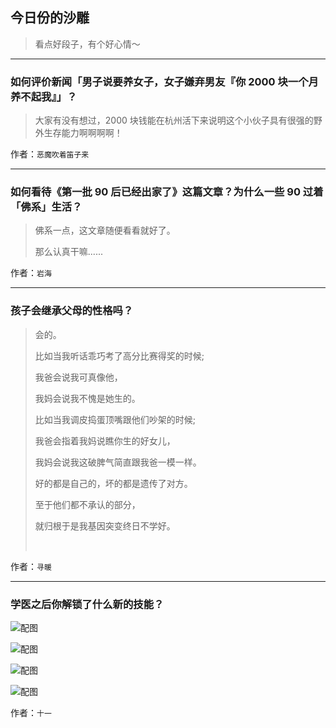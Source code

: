## 今日份的沙雕

> 看点好段子，有个好心情～


 
---

### 如何评价新闻「男子说要养女子，女子嫌弃男友『你 2000 块一个月养不起我』」？

> 大家有没有想过，2000 块钱能在杭州活下来说明这个小伙子具有很强的野外生存能力啊啊啊啊！


作者：`恶魔吹着笛子来`

---

### 如何看待《第一批 90 后已经出家了》这篇文章？为什么一些 90 过着「佛系」生活？

> 佛系一点，这文章随便看看就好了。
> 
> 那么认真干嘛......


作者：`岩海`

---

### 孩子会继承父母的性格吗？

> 会的。
> 
> 比如当我听话乖巧考了高分比赛得奖的时候;
> 
> 我爸会说我可真像他，
> 
> 我妈会说我不愧是她生的。
> 
> 比如当我调皮捣蛋顶嘴跟他们吵架的时候;
> 
> 我爸会指着我妈说瞧你生的好女儿，
> 
> 我妈会说我这破脾气简直跟我爸一模一样。
> 
> 好的都是自己的，坏的都是遗传了对方。
> 
> 至于他们都不承认的部分，
> 
> 就归根于是我基因突变终日不学好。
> 
>  


作者：`寻暖`

---

### 学医之后你解锁了什么新的技能？

> 



![配图](http://pic1.zhimg.com/70/v2-488ba2dbfc337e9de10be6eac4f77a38_b.jpg)



![配图](http://pic3.zhimg.com/70/v2-f77036aea1afeb5ce177def4704b43b2_b.jpg)



![配图](http://pic3.zhimg.com/70/v2-22d99cf4cd7ac1cec55177eba544bbf2_b.jpg)



![配图](http://pic3.zhimg.com/70/v2-5ad6e0f6270d28b2c6e2b97a9b67c5de_b.jpg)


作者：`十一`